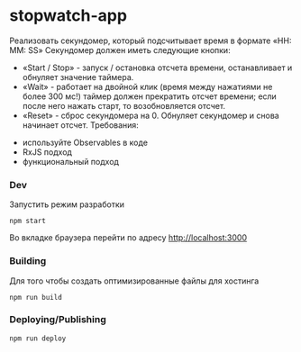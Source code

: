 # stopwatch-app

Реализовать секундомер, который подсчитывает время в формате «HH: MM: SS» Секундомер должен иметь
следующие кнопки:

- «Start / Stop» - запуск / остановка отсчета времени, останавливает и обнуляет значение таймера.
- «Wait» - работает на двойной клик (время между нажатиями не более 300 мс!) таймер должен
  прекратить отсчет времени; если после него нажать старт, то возобновляется отсчет.
- «Reset» - сброс секундомера на 0. Обнуляет секундомер и снова начинает отсчет. Требования:

* используйте Observables в коде
* RxJS подход
* функциональный подход

### Dev

Запустить режим разработки

```shell
npm start
```

Во вкладке браузера перейти по адресу [http://localhost:3000](http://localhost:3000)

### Building

Для того чтобы создать оптимизированные файлы для хостинга

```shell
npm run build
```

### Deploying/Publishing

```shell
npm run deploy
```
